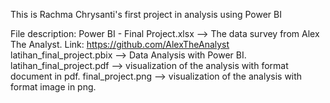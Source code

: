 This is Rachma Chrysanti's first project in analysis using Power BI

File description:
Power BI - Final Project.xlsx --> The data survey from Alex The Analyst. Link: <https://github.com/AlexTheAnalyst>
latihan_final_project.pbix --> Data Analysis with Power BI.
latihan_final_project.pdf --> visualization of the analysis with format document in pdf.
final_project.png --> visualization of the analysis with format image in png.
